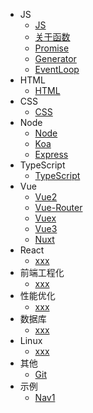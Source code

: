 <!-- - [介绍](/) -->
* JS
    * [JS](docs/js/js.md)
    * [关于函数](docs/js/function.md)
    * [Promise](docs/js/promise.md)
    * [Generator](docs/js/generator.md)
    * [EventLoop](docs/js/eventLoop.md)
* HTML
    * [HTML](docs/node/node.md)
* CSS
    * [CSS](docs/node/CSS.md)
* Node
    * [Node](docs/node/node.md)
    * [Koa](docs/node/koa.md)
    * [Express](docs/node/express.md)
* TypeScript
    * [TypeScript](docs/node/node.md)
* Vue
    * [Vue2](docs/vue/vue.md)
    * [Vue-Router](docs/vue/vue.md)
    * [Vuex](docs/vue/vue.md)
    * [Vue3](docs/vue/vue.md)
    * [Nuxt](docs/js/promise.md)
* React
    * [xxx]()
* 前端工程化
    * [xxx]()
* 性能优化
    * [xxx]()
* 数据库
    * [xxx]()
* Linux
    * [xxx]()
* 其他
    * [Git](docs/other/Git.md)  
* 示例
    * [Nav1](docs/example/)